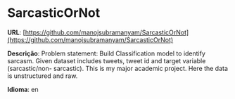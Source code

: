 # SarcasticOrNot
**URL**: [https://github.com/manojsubramanyam/SarcasticOrNot](https://github.com/manojsubramanyam/SarcasticOrNot)

**Descrição**: Problem statement: Build Classification model to identify sarcasm. Given dataset includes tweets, tweet id and target variable (sarcastic/non- sarcastic). This is my major academic project. Here the data is unstructured and raw.

**Idioma**: en
